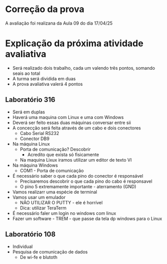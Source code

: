 # Correção da prova
A avaliação foi realizana da Aula 09 do dia 17/04/25
# Explicação da próxima atividade avaliativa
* Será realizado dois trabalho, cada um valendo três pontos, somando seais ao total
* A turma será dividida em duas
* A prova avaliativa valerá 4 pontos

## Laboratório 316
  * Será em duplas
  * Haverá uma maquina com Linux e uma com Windows
  * Deverá ser feito essas duas máquinas conversar entre sii
  * A concecção será feita através de um cabo e dois conectores
    * Cabo Serial RS232
    * Conector DB9
  * Na máquina Linux
    * Porta de comunicação? Descobrir
      * Acredito que exista só fisicamente
    * Na maquina Lixux iramos utilizar um editor de texto VI
  * Na máquina Windows
    * COM1 - Porta de comunicação
  * É necessário saber o que cada pino do conector é responsável
    * Precisaremos descobrir o que cada pino do cabo é responsavel
    * O pino 5 extremamente importante - aterramento (GND)
  * Vamos realizarr uma espécie de terminal
  * Vamos usar um emulador
    * NÃO UTILIZAR O PUTTY - ele é horrível
    * Dica: utilizar TeraTerm 
* É necessário faler um login no windows com linux
* Fazer um software - TREM - que passe da tela dp windows para o Linux

## Laboratório 108
  * Individual
  * Pesquisa de comunicação de dados
    * De wi-fe e blutoth
